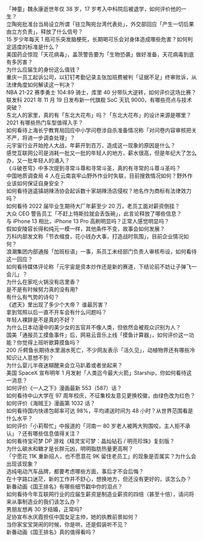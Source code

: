 「神童」魏永康逝世年仅 38 岁，17 岁考入中科院后被退学，如何评价他的一生？  
立陶宛批准台当局设立所谓「驻立陶宛台湾代表处」，外交部回应「产生一切后果由立方负责」，释放了什么信号？  
15 岁少年每天 1 瓶可乐突发脑梗死，长期喝可乐会对身体造成哪些危害？如何判定适度的标准是什么？  
美国药企惊现「天花病毒」，盖茨警告要为「生物恐袭」做好准备，天花病毒到底有多厉害？  
为什么应届生的身份这么值钱？  
重庆一员工起诉公司，以钉钉考勤记录主张加班费被判「证据不足」终审败诉，从法律角度如何解读这一判决？  
NBA 21-22 赛季勇士 104:89 骑士，库里 40 分带队大逆转，如何评价这场比赛？  
联发科 2021 年 11 月 19 日发布新一代旗舰 SoC 天玑 9000，有哪些亮点与技术突破？  
东北人的家里，真的有「东北大花布」吗？「东北大花布」的设计来源是哪里？  
2021 有哪些热门车型值得入手？  
如何看待上海长宁教育局回应中小学问卷涉自杀准备情况称「对问卷内容审核把关不严，将进一步调查处理」？  
元宇宙行业开始抢人大战，年薪开到百万，造成这一现象的原因是什么？  
感觉互联网公司是消耗一批又一批的年轻人的地方，薪水很高，但是年纪大了怎么办，又一批年轻人的涌入？  
《斗破苍穹》中多次提到寻常斗尊和寻常斗圣，真的有寻常的斗尊斗圣吗？  
中国地质调查局 4 人在云南哀牢山野外作业时失联，目前搜救情况如何？野外作业该如何保证自身安全？  
如何看待逍遥镇胡辣汤协会起诉数十家胡辣汤店侵权？地名作为商标有法律效力吗？  
如何看待 2022 届毕业生期待大厂年薪至少 20 万，老员工面对薪资倒挂？  
大众 CEO 警告员工「不赶上特斯拉就会丢饭碗」，此言论释放了哪些信息？  
与 iPhone 13 相比，iPhone 13 Pro 高刷明显吗？正常人感觉明显吗？  
假如安陵容长得和纯元一模一样，其他条件不变，故事会如何发展？  
万科内部发文称「节衣缩食，花小钱办大事，打造战时氛围」，目前企业情况如何？  
浪潮集团内部通报「加班标语」一事，系员工未经部门负责人审核布设，如何看待这一回应？  
如何看待媒体评论称「元宇宙是资本炒作还是新的赛道，下结论前不妨让子弹飞一会儿」？  
为什么在家吃火锅没有店里香？  
是不是有时候努力真的没有用?  
有什么有气势的诗句？  
《遮天》里出现了多少个大帝？ 谁最厉害？  
拿到驾照以后一直不开车会有什么问题吗？  
年轻人裸辞是不是真的不好？  
为什么日本动漫中的美少女的五官并不像人类，但依然会被观众识别为人？  
国美「通报员工摸鱼事件」后，网易云音乐上线「摸鱼计算器」，如何评价这一功能？你觉得上班听歌算摸鱼吗？  
200 斤鳄鱼长期待水里溺水死亡，不少网友表示「活久见」，动植物界还有哪些冷知识让人意想不到？  
为什么婴儿半夜迷糊醒来会立马趴着或者坐起来？  
美国 SpaceX 宣布明年 1 月发射「人类迄今最大火箭」Starship，你如何看待这一消息？  
如何评价《一人之下》漫画最新 553（587）话？  
如何看待中山大学在 97 周年校庆，不征集校友意见更换校徽，由绿色改为红色？  
如何评价《海贼王》漫画第 1032 话？  
如何看待国内快递包邮率可达 98%，平均递送时间为 48 小时？从世界范围看是什么水平？  
如何评价「小莉帮忙」中报道的「河南一 80 岁老人被两大狗围咬，主人拒不承认」？还有哪些信息值得关注？  
如何看待宝可梦 DP 游戏《精灵宝可梦：晶灿钻石 / 明亮珍珠》复刻版？  
为什么碳水和糖才是长胖元凶，明明脂肪热量更高啊？  
「宁愿花 11K 重新招人，也不愿意花 9K 留住老员工」的现象是否属实？为什么会出现该现象？  
选纯电动汽车品牌，都要考虑哪些方面，事后才不会后悔？  
在十字路口迷茫，新的工作并不舒心，想换地方，但还没有更好的，该怎么办？  
新番动画《国王排名》有哪些细节戳中你的泪点？  
如何看待今年互联网行业的应届生薪资是制造业薪资的四倍（甚至十倍），请问将来从事制造业的我们该怎么办？  
男朋友想再 30 岁结婚，正常吗?  
足协宣布水庆霞担任中国女足主帅，她的执教前景如何？  
当你家宝宝哭闹的时候，你是哄，还是假装听不见？  
新番动画《国王排名》真的值得看吗？  
